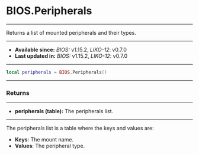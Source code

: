 # BIOS.Peripherals
---

Returns a list of mounted peripherals and their types.

---

* **Available since:** _BIOS:_ v1.15.2, _LIKO-12_: v0.7.0
* **Last updated in:** _BIOS:_ v1.15.2, _LIKO-12_: v0.7.0

---

```lua
local peripherals = BIOS.Peripherals()
```

---
### Returns
---

* **peripherals (table):** The peripherals list.


---

The peripherals list is a table where the keys and values are:
- **Keys**: The mount name.
- **Values**: The peripheral type.